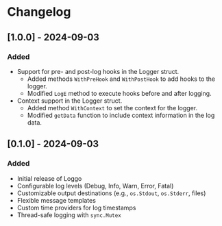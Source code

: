 # Changelog

## [1.0.0] - 2024-09-03
### Added
- Support for pre- and post-log hooks in the Logger struct.
    - Added methods `WithPreHook` and `WithPostHook` to add hooks to the logger.
    - Modified `LogE` method to execute hooks before and after logging.
- Context support in the Logger struct.
    - Added method `WithContext` to set the context for the logger.
    - Modified `getData` function to include context information in the log data.

## [0.1.0] - 2024-09-03
### Added
- Initial release of Loggo
- Configurable log levels (Debug, Info, Warn, Error, Fatal)
- Customizable output destinations (e.g., `os.Stdout`, `os.Stderr`, files)
- Flexible message templates
- Custom time providers for log timestamps
- Thread-safe logging with `sync.Mutex`
